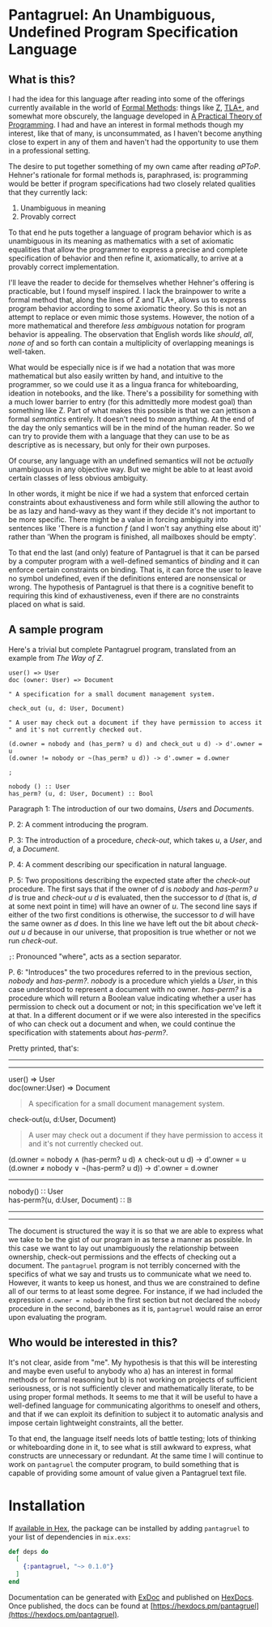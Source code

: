 # Pantagruel: An Unambiguous, Undefined Program Specification Language

## What is this?

I had the idea for this language after reading into some of the offerings
currently available in the world of [Formal Methods][FM]: things like
[Z], [TLA+], and somewhat more obscurely, the language developed in [A
Practical Theory of Programming][practheo]. I had and have an interest in
formal methods though my interest, like that of many, is unconsummated,
as I haven't become anything close to expert in any of them and haven't
had the opportunity to use them in a professional setting.

[FM]: https://users.ece.cmu.edu/~koopman/des_s99/formal_methods/

[Z]: https://staff.washington.edu/jon/z-book/index.html

[TLA+]: http://lamport.azurewebsites.net/tla/tla.html

[practheo]: http://www.cs.toronto.edu/~hehner/aPToP/

The desire to put together something of my own came after reading
*aPToP*. Hehner's rationale for formal methods is, paraphrased, is:
programming would be better if program specifications had two closely
related qualities that they currently lack:

1. Unambiguous in meaning
2. Provably correct

To that end he puts together a language of program behavior which is
as unambiguous in its meaning as mathematics with a set of axiomatic
equalities that allow the programmer to express a precise and complete
specification of behavior and then refine it, axiomatically, to arrive
at a provably correct implementation.

I'll leave the reader to decide for themselves whether Hehner's offering
is practicable, but I found myself inspired. I lack the brainpower to
write a formal method that, along the lines of Z and TLA+, allows us
to express program behavior according to some axiomatic theory. So this
is not an attempt to replace or even mimic those systems. However, the
notion of a more mathematical and therefore *less ambiguous* notation
for program behavior is appealing. The observation that English words
like *should*, *all*, *none of* and so forth can contain a multiplicity
of overlapping meanings is well-taken.

What would be especially nice is if we had a notation that was more
mathematical but also easily written by hand, and intuitive to the
programmer, so we could use it as a lingua franca for whiteboarding,
ideation in notebooks, and the like. There's a possibility for something
with a much lower barrier to entry (for this admittedly more modest
goal) than something like Z. Part of what makes this possible is that we
can jettison a formal *semantics* entirely. It doesn't need to *mean*
anything. At the end of the day the only semantics will be in the mind
of the human reader. So we can try to provide them with a language that
they can use to be as descriptive as is necessary, but only for their
own purposes.

Of course, any language with an undefined semantics will not be *actually*
unambiguous in any objective way. But we might be able to at least avoid
certain classes of less obvious ambiguity.

In other words, it might be nice if we had a system that enforced
certain constraints about exhaustiveness and form while still allowing
the author to be as lazy and hand-wavy as they want if they decide it's
not important to be more specific. There might be a value in forcing
ambiguity into sentences like 'There is a function *f* (and I won't
say anything else about it)' rather than 'When the program is finished,
all mailboxes should be empty'.

To that end the last (and only) feature of Pantagruel is that it can be
parsed by a computer program with a well-defined semantics of *binding*
and it can enforce certain constraints on binding. That is, it can
force the user to leave no symbol undefined, even if the definitions
entered are nonsensical or wrong. The hypothesis of Pantagruel is that
there is a cognitive benefit to requiring this kind of exhaustiveness,
even if there are no constraints placed on what is said.

## A sample program

Here's a trivial but complete Pantagruel program, translated from an example from *The Way of Z*.

```pantagruel
user() => User
doc (owner: User) => Document

" A specification for a small document management system.

check_out (u, d: User, Document)

" A user may check out a document if they have permission to access it
" and it's not currently checked out.

(d.owner = nobody and (has_perm? u d) and check_out u d) -> d'.owner = u
(d.owner != nobody or ~(has_perm? u d)) -> d'.owner = d.owner

;

nobody () :: User
has_perm? (u, d: User, Document) :: Bool
```

Paragraph 1: The introduction of our two domains, *User*s and *Document*s.

P. 2: A comment introducing the program.

P. 3: The introduction of a procedure, *check-out*, which takes *u*,
a *User*, and *d*, a *Document*.

P. 4: A comment describing our specification in natural language.

P. 5: Two propositions describing the expected state after the
*check-out* procedure. The first says that if the owner of *d* is
*nobody* and *has-perm? u d* is true and *check-out u d* is evaluated,
then the successor to *d* (that is, *d* at some next point in time) will
have an owner of *u*. The second line says if either of the two first
conditions is otherwise, the successor to *d* will have the same owner
as *d* does. In this line we have left out the bit about *check-out u
d* because in our universe, that proposition is true whether or not we
run *check-out*.

`;`: Pronounced "where", acts as a section separator.

P. 6: "Introduces" the two procedures referred to in the previous section,
*nobody* and *has-perm?*. *nobody* is a procedure which yields a *User*,
in this case understood to represent a document with no owner. *has-perm?*
is a procedure which will return a Boolean value indicating whether a user
has permission to check out a document or not; in this specification
we've left it at that. In a different document or if we were also
interested in the specifics of who can check out a document and when,
we could continue the specification with statements about *has-perm?*.

Pretty printed, that's:

----------------
----------------

user() ⇒ User \
doc(owner:User) ⇒ Document

> A specification for a small document management system.

check-out(u, d:User, Document)

> A user may check out a document if they have permission to access it
> and it's not currently checked out.

(d.owner = nobody ∧ (has-perm? u d) ∧ check-out u d) → d'.owner = u \
(d.owner ≠ nobody ∨ ¬(has-perm? u d)) → d'.owner = d.owner

***

nobody() ∷ User \
has-perm?(u, d:User, Document) ∷ 𝔹

---------------
---------------

The document is structured the way it is so that we are able to express
what we take to be the gist of our program in as terse a manner as
possible. In this case we want to lay out unambiguously the relationship
between ownership, check-out permissions and the effects of checking
out a document. The `pantagruel` program is not terribly concerned with
the specifics of what we say and trusts us to communicate what we need
to. However, it wants to keep us honest, and thus we are constrained
to define all of our terms to at least some degree. For instance, if we
had included the expression `d.owner = nobody` in the first section but
not declared the `nobody` procedure in the second, barebones as it is,
`pantagruel` would raise an error upon evaluating the program.

## Who would be interested in this?

It's not clear, aside from "me". My hypothesis is that this will be
interesting and maybe even useful to anybody who a) has an interest in
formal methods or formal reasoning but b) is not working on projects of
sufficient seriousness, or is not sufficiently clever and mathematically
literate, to be using proper formal methods. It seems to me that it will
be useful to have a well-defined language for communicating algorithms to
oneself and others, and that if we can exploit its definition to subject
it to automatic analysis and impose certain lightweight constraints, all
the better.

To that end, the language itself needs lots of battle testing; lots
of thinking or whiteboarding done in it, to see what is still awkward
to express, what constructs are unnecessary or redundant. At the same
time I will continue to work on `pantagruel` the computer program, to
build something that is capable of providing some amount of value given
a Pantagruel text file.

# Installation

If [available in Hex](https://hex.pm/docs/publish), the package can
be installed by adding `pantagruel` to your list of dependencies in
`mix.exs`:

```elixir
def deps do
  [
    {:pantagruel, "~> 0.1.0"}
  ]
end
```

Documentation can be generated with [ExDoc](https://github.com/elixir-lang/ex_doc) and published on [HexDocs](https://hexdocs.pm). Once published, the docs can be found at [https://hexdocs.pm/pantagruel](https://hexdocs.pm/pantagruel).

